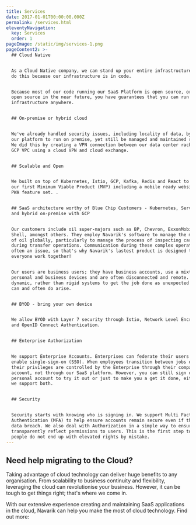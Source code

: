 ```yaml
---
title: Services
date: 2017-01-01T00:00:00.000Z
permalink: /services.html
eleventyNavigation:
  key: Services
  order: 1
pageImage: /static/img/services-1.png
pageContent2: >-
  ## Cloud Native


  As a Cloud Native company, we can stand up your entire infrastructure, we can
  do this because our infrastructure is in code.


  Because most of our code running our SaaS Platform is open source, or will be
  open source in the near future, you have guarantees that you can run our SaaS
  infrastructure anywhere.


  ## On-premise or hybrid cloud


  We've already handled security issues, including locality of data, by enabling
  our platform to run on premise, yet still be managed and maintained remotely.
  We did this by creating a VPN connection between our data center racks and our
  GCP VPC using a cloud VPN and cloud exchange.


  ## Scalable and Open


  We built on top of Kubernetes, Istio, GCP, Kafka, Redis and React to create
  our first Minimum Viable Product (MVP) including a mobile ready website with a
  PWA feature set. .


  ## SaaS architecture worthy of Blue Chip Customers - Kubernetes, Serverless
  and hybrid on-premise with GCP


  Our customers include oil super-majors such as BP, Chevron, ExxonMobil and
  Shell, amongst others. They employ Navarik's software to manage the movement
  of oil globally, particularly to manage the process of inspecting cargoes
  during transfer operations. Communication during these complex operations is
  often an issue, so that's why Navarik's lastest product is designed to help
  everyone work together!


  Our users are business users; they have business accounts, use a mixture of
  personal and business devices and are often disconnected and remote. They need
  dynamic, rather than rigid systems to get the job done as unexpected issues
  can and often do arise.


  ## BYOD - bring your own device


  We allow BYOD with Layer 7 security through Istio, Network Level Encryption
  and OpenID Connect Authentication.


  ## Enterprise Authorization


  We support Enterprise Accounts. Enterprises can federate their users and
  enable single-sign-on (SSO). When employees transition between jobs or roles,
  their privileges are controlled by the Enterprise through their company
  account, not through our SaaS platform. However, you can still sign up for a
  personal account to try it out or just to make you a get it done, either way,
  we support both.


  ## Security


  Security starts with knowing who is signing in. We support Multi Factor
  Authentication (MFA) to help ensure accounts remain secure even if there is a
  data breach. We also deal with Authorization in a simple way to ensure we
  transparently reflect permissions to users. This is the first step to ensuring
  people do not end up with elevated rights by mistake.
---
```

## Need help migrating to the Cloud? 

Taking advantage of cloud technology can deliver huge benefits to any organisation. From scalability to business continuity and flexibility, leveraging the cloud can revolutionise your business. However, it can be tough to get things right; that's where we come in.

With our extensive experience creating and maintaining SaaS applications in the cloud, Navarik can help you make the most of cloud technology. Find out more:
